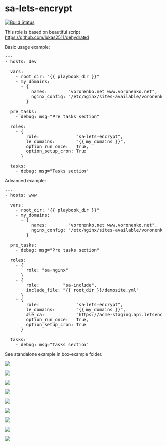 sa-lets-encrypt
===============

[![Build Status](https://travis-ci.org/softasap/sa-lets-encrypt.svg?branch=master)](https://travis-ci.org/softasap/sa-lets-encrypt)

This role is based on beautiful script https://github.com/lukas2511/dehydrated

Basic usage example:
<pre>
---
- hosts: dev

  vars:
    - root_dir: "{{ playbook_dir }}"
    - my_domains:
      - {
          names:        "voronenko.net www.voronenko.net",
          nginx_config: "/etc/nginx/sites-available/voronenko_net"
        }

  pre_tasks:
    - debug: msg="Pre tasks section"

  roles:
    - {
        role:              "sa-lets-encrypt",
        le_domains:        "{{ my_domains }}",
        option_run_once:   True,
        option_setup_cron: True
      }

  tasks:
    - debug: msg="Tasks section"
</pre>

Advanced example:
<pre>
---
- hosts: www

  vars:
    - root_dir: "{{ playbook_dir }}"
    - my_domains:
      - {
          names:        "voronenko.net www.voronenko.net",
          nginx_config: "/etc/nginx/sites-available/voronenko_net"
        }

  pre_tasks:
    - debug: msg="Pre tasks section"

  roles:
    - {
        role: "sa-nginx"
      }
    - {
        role:         "sa-include",
        include_file: "{{ root_dir }}/demosite.yml"
      }
    - {
        role:              "sa-lets-encrypt",
        le_domains:        "{{ my_domains }}",
        #le_ca:            "https://acme-staging.api.letsencrypt.org/directory",
        option_run_once:   True,
        option_setup_cron: True
      }

  tasks:
    - debug: msg="Tasks section"
</pre>

See standalone example in box-example folder.

![](https://raw.github.com/softasap/sa-lets-encrypt/master/box-example/docs/1.png)

![](https://raw.github.com/softasap/sa-lets-encrypt/master/box-example/docs/2.png)

![](https://raw.github.com/softasap/sa-lets-encrypt/master/box-example/docs/3.png)

![](https://raw.github.com/softasap/sa-lets-encrypt/master/box-example/docs/4.png)

![](https://raw.github.com/softasap/sa-lets-encrypt/master/box-example/docs/5.png)

![](https://raw.github.com/softasap/sa-lets-encrypt/master/box-example/docs/6.png)

![](https://raw.github.com/softasap/sa-lets-encrypt/master/box-example/docs/7.png)

![](https://raw.github.com/softasap/sa-lets-encrypt/master/box-example/docs/8.png)

![](https://raw.github.com/softasap/sa-lets-encrypt/master/box-example/docs/9.png)
